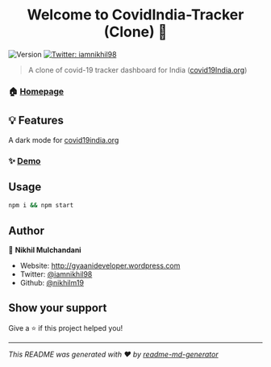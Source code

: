 <h1 align="center">Welcome to CovidIndia-Tracker (Clone) 👋</h1>
<p>
  <img alt="Version" src="https://img.shields.io/badge/version-1.0.0-blue.svg?cacheSeconds=2592000" />
  <a href="https://twitter.com/iamnikhil98" target="_blank">
    <img alt="Twitter: iamnikhil98" src="https://img.shields.io/twitter/follow/iamnikhil98.svg?style=social" />
  </a>
</p>

> A clone of covid-19 tracker dashboard for India ([covid19India.org](https://github.com/covid19india/covid19india-react))

### 🏠 [Homepage](https://github.com/nikhilm19/Covid-19-DarkMode)

## 💡 Features

A dark mode for [covid19india.org](covid19india.org)

### ✨ [Demo](covid19.nikhilm19.tech)

## Usage

```sh
npm i && npm start
```

## Author

👤 **Nikhil Mulchandani**

- Website: http://gyaanideveloper.wordpress.com
- Twitter: [@iamnikhil98](https://twitter.com/iamnikhil98)
- Github: [@nikhilm19](https://github.com/nikhilm19)

## Show your support

Give a ⭐️ if this project helped you!

---

_This README was generated with ❤️ by [readme-md-generator](https://github.com/kefranabg/readme-md-generator)_
